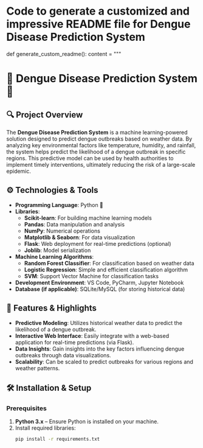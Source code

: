 # Code to generate a customized and impressive README file for Dengue Disease Prediction System

def generate_custom_readme():
    content = """
# 🚨 Dengue Disease Prediction System 🚨

## 🔍 Project Overview

The **Dengue Disease Prediction System** is a machine learning-powered solution designed to predict dengue outbreaks based on weather data. By analyzing key environmental factors like temperature, humidity, and rainfall, the system helps predict the likelihood of a dengue outbreak in specific regions. This predictive model can be used by health authorities to implement timely interventions, ultimately reducing the risk of a large-scale epidemic.

## ⚙️ Technologies & Tools

- **Programming Language**: Python 🐍
- **Libraries**:
  - **Scikit-learn**: For building machine learning models
  - **Pandas**: Data manipulation and analysis
  - **NumPy**: Numerical operations
  - **Matplotlib & Seaborn**: For data visualization
  - **Flask**: Web deployment for real-time predictions (optional)
  - **Joblib**: Model serialization
- **Machine Learning Algorithms**:
  - **Random Forest Classifier**: For classification based on weather data
  - **Logistic Regression**: Simple and efficient classification algorithm
  - **SVM**: Support Vector Machine for classification tasks
- **Development Environment**: VS Code, PyCharm, Jupyter Notebook
- **Database (if applicable)**: SQLite/MySQL (for storing historical data)

## 🚀 Features & Highlights

- **Predictive Modeling**: Utilizes historical weather data to predict the likelihood of a dengue outbreak.
- **Interactive Web Interface**: Easily integrate with a web-based application for real-time predictions (via Flask).
- **Data Insights**: Gain insights into the key factors influencing dengue outbreaks through data visualizations.
- **Scalability**: Can be scaled to predict outbreaks for various regions and weather patterns.

## 🛠️ Installation & Setup

### Prerequisites

1. **Python 3.x** – Ensure Python is installed on your machine.
2. Install required libraries:
   ```bash
   pip install -r requirements.txt

